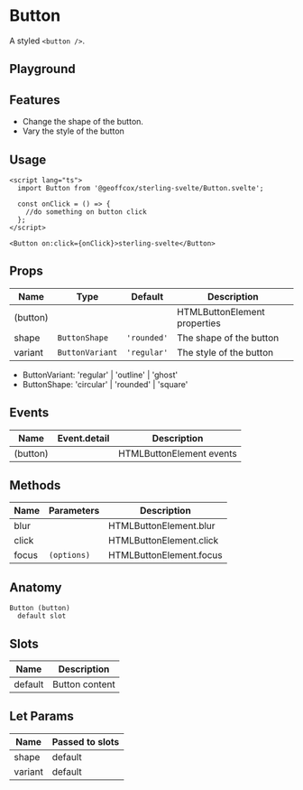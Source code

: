 <script>
    import Playground from './ButtonPlayground.svelte';
</script>

# Button

A styled `<button />`.

## Playground

<Playground />

## Features

- Change the shape of the button.
- Vary the style of the button

## Usage

```svelte
<script lang="ts">
  import Button from '@geoffcox/sterling-svelte/Button.svelte';

  const onClick = () => {
    //do something on button click
  };
</script>

<Button on:click={onClick}>sterling-svelte</Button>
```

## Props

| Name     | Type            | Default     | Description                  |
| -------- | --------------- | ----------- | ---------------------------- |
| (button) |                 |             | HTMLButtonElement properties |
| shape    | `ButtonShape`   | `'rounded'` | The shape of the button      |
| variant  | `ButtonVariant` | `'regular'` | The style of the button      |

- ButtonVariant: 'regular' | 'outline' | 'ghost'
- ButtonShape: 'circular' | 'rounded' | 'square'

## Events

| Name     | Event.detail | Description              |
| -------- | ------------ | ------------------------ |
| (button) |              | HTMLButtonElement events |

## Methods

| Name  | Parameters  | Description             |
| ----- | ----------- | ----------------------- |
| blur  |             | HTMLButtonElement.blur  |
| click |             | HTMLButtonElement.click |
| focus | `(options)` | HTMLButtonElement.focus |

## Anatomy

```
Button (button)
  default slot
```

## Slots

| Name    | Description    |
| ------- | -------------- |
| default | Button content |

## Let Params

| Name    | Passed to slots |
| ------- | --------------- |
| shape   | default         |
| variant | default         |
